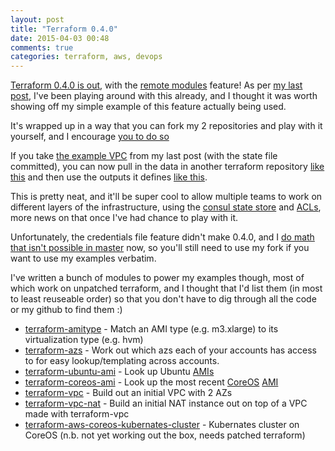 ```yaml
---
layout: post
title: "Terraform 0.4.0"
date: 2015-04-03 00:48
comments: true
categories: terraform, aws, devops
---
```


[Terraform 0.4.0 is out](https://hashicorp.com/blog/terraform-0-4.html), with the [remote modules](https://github.com/hashicorp/terraform/pull/1185) feature!
As per [my last post](http://localhost:4000/blog/2015/03/29/terraform-from-the-ground-up/),
I've been playing around with this already, and I thought it was worth showing
off my simple example of this feature actually being used.

It's wrapped up in a way that you can fork my 2 repositories and play with it
yourself, and I encourage [you to do so](https://github.com/bobtfish/terraform-example-vpc-infra/blob/master/eucentral1-demo/terraform.tfvars#L3)

<!-- more -->

If you take [the example VPC](https://github.com/bobtfish/terraform-example-vpc/tree/master/eucentral1-demo)
from my last post (with the state file committed), you can now pull in the data in another terraform
repository [like this](https://github.com/bobtfish/terraform-example-vpc-infra/blob/master/eucentral1-demo/vpc.tf)
and then use the outputs it defines [like this](https://github.com/bobtfish/terraform-example-vpc-infra/blob/master/eucentral1-demo/kubernates.tf#L8).

This is pretty neat, and it'll be super cool to allow multiple teams to work on different layers
of the infrastructure, using the [consul state store](https://www.terraform.io/docs/commands/remote.html) and [ACLs](https://www.consul.io/docs/internals/acl.html),
more news on that once I've had chance to play with it.

Unfortunately, the credentials file feature didn't make 0.4.0, and I [do math that isn't possible in master](https://github.com/bobtfish/terraform-aws-coreos-kubernates-cluster/blob/master/nodes.tf#L28) now, so you'll still need to use my fork if you want to use my examples verbatim.

I've written a bunch of modules to power my examples though, most of which work on unpatched terraform, and I thought that I'd
list them (in most to least reuseable order) so that you don't have to dig through all the code or my github to find them :)

  * [terraform-amitype](https://github.com/bobtfish/terraform-amitype) - Match an AMI type (e.g. m3.xlarge) to its virtualization type (e.g. hvm)
  * [terraform-azs](https://github.com/bobtfish/terraform-azs) - Work out which azs each of your accounts has access to for easy lookup/templating across accounts.
  * [terraform-ubuntu-ami](https://github.com/bobtfish/terraform-ubuntu-ami) - Look up Ubuntu [AMIs](http://cloud-images.ubuntu.com/locator/ec2/)
  * [terraform-coreos-ami](https://github.com/bobtfish/terraform-coreos-ami) - Look up the most recent [CoreOS](https://coreos.com/) [AMI](https://coreos.com/docs/running-coreos/cloud-providers/ec2/)
  * [terraform-vpc](https://github.com/bobtfish/terraform-vpc) - Build out an initial VPC with 2 AZs
  * [terraform-vpc-nat](https://github.com/bobtfish/terraform-vpc-nat) - Build an initial NAT instance out on top of a VPC made with terraform-vpc
  * [terraform-aws-coreos-kubernates-cluster](https://github.com/bobtfish/terraform-aws-coreos-kubernates-cluster) - Kubernates cluster on CoreOS (n.b. not yet working out the box, needs patched terraform)

